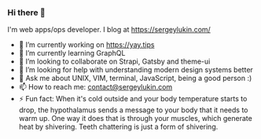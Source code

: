 ### Hi there 👋

I'm web apps/ops developer. I blog at https://sergeylukin.com/ 

- 🔭 I’m currently working on https://yay.tips
- 🌱 I’m currently learning GraphQL
- 👯 I’m looking to collaborate on Strapi, Gatsby and theme-ui
- 🤔 I’m looking for help with understanding modern design systems better
- 💬 Ask me about UNIX, VIM, terminal, JavaScript, being a good person :)
- 📫 How to reach me: contact@sergeylukin.com
- ⚡ Fun fact: When it's cold outside and your body temperature starts to drop, the hypothalamus sends a message to your body that it needs to warm up. One way it does that is through your muscles, which generate heat by shivering. Teeth chattering is just a form of shivering.

<!--
**sergeylukin/sergeylukin** is a ✨ _special_ ✨ repository because its `README.md` (this file) appears on your GitHub profile.

Here are some ideas to get you started:

- 🔭 I’m currently working on ...
- 🌱 I’m currently learning ...
- 👯 I’m looking to collaborate on ...
- 🤔 I’m looking for help with ...
- 💬 Ask me about ...
- 📫 How to reach me: ...
- 😄 Pronouns: ...
- ⚡ Fun fact: ...
-->

